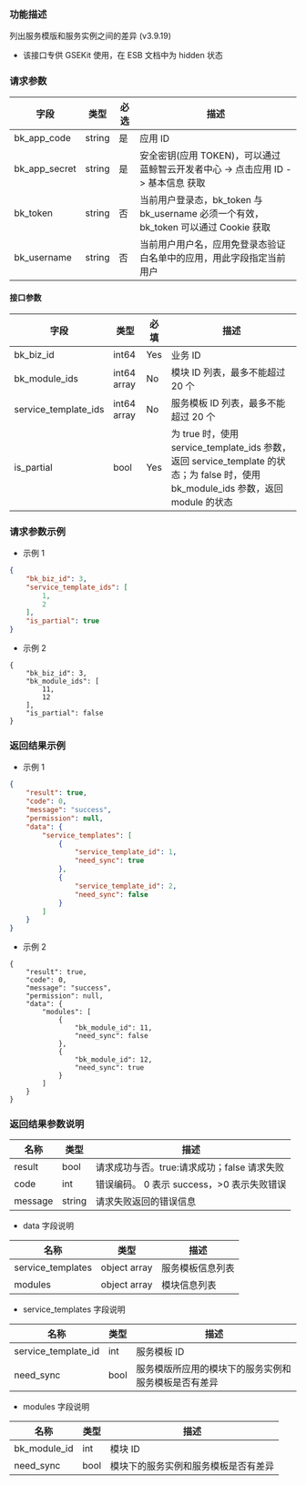 ### 功能描述

列出服务模版和服务实例之间的差异 (v3.9.19)

- 该接口专供 GSEKit 使用，在 ESB 文档中为 hidden 状态

### 请求参数

| 字段 | 类型 | 必选 |  描述 |
|-----------|------------|--------|------------|
| bk_app_code   | string | 是 | 应用 ID     |
| bk_app_secret | string | 是 | 安全密钥(应用 TOKEN)，可以通过 蓝鲸智云开发者中心 -&gt; 点击应用 ID -&gt; 基本信息 获取 |
| bk_token      | string | 否 | 当前用户登录态，bk_token 与 bk_username 必须一个有效，bk_token 可以通过 Cookie 获取 |
| bk_username   | string | 否 | 当前用户用户名，应用免登录态验证白名单中的应用，用此字段指定当前用户 |

#### 接口参数

|字段|类型|必填|描述|
|---|---|---|---|
| bk_biz_id  | int64       | Yes      | 业务 ID |
|bk_module_ids|int64 array|No|模块 ID 列表，最多不能超过 20 个|
|service_template_ids|int64 array|No|服务模板 ID 列表，最多不能超过 20 个|
|is_partial|bool|Yes|为 true 时，使用 service_template_ids 参数，返回 service_template 的状态；为 false 时，使用 bk_module_ids 参数，返回 module 的状态|


### 请求参数示例

- 示例 1
``` json
{
    "bk_biz_id": 3,
    "service_template_ids": [
        1,
        2
    ],
    "is_partial": true
}
```
- 示例 2
```plain
{
    "bk_biz_id": 3,
    "bk_module_ids": [
        11,
        12
    ],
    "is_partial": false
}
```

### 返回结果示例
- 示例 1
``` json
{
    "result": true,
    "code": 0,
    "message": "success",
    "permission": null,
    "data": {
        "service_templates": [
            {
                "service_template_id": 1,
                "need_sync": true
            },
            {
                "service_template_id": 2,
                "need_sync": false
            }
        ]
    }
}
```
- 示例 2
```plain
{
    "result": true,
    "code": 0,
    "message": "success",
    "permission": null,
    "data": {
        "modules": [
            {
                "bk_module_id": 11,
                "need_sync": false
            },
            {
                "bk_module_id": 12,
                "need_sync": true
            }
        ]
    }
}
```

### 返回结果参数说明

| 名称  | 类型  | 描述 |
|---|---|--- |
| result | bool | 请求成功与否。true:请求成功；false 请求失败 |
| code | int | 错误编码。 0 表示 success，>0 表示失败错误 |
| message | string | 请求失败返回的错误信息 |

- data 字段说明

| 名称  | 类型  | 描述 |
|---|---|--- |
|service_templates|object array|服务模板信息列表|
|modules|object array|模块信息列表|

- service_templates 字段说明

| 名称  | 类型  | 描述 |
|---|---|--- |
|service_template_id|int|服务模板 ID|
|need_sync|bool|服务模版所应用的模块下的服务实例和服务模板是否有差异|

- modules 字段说明

| 名称  | 类型  | 描述 |
|---|---|--- |
|bk_module_id|int|模块 ID|
|need_sync|bool|模块下的服务实例和服务模板是否有差异|
